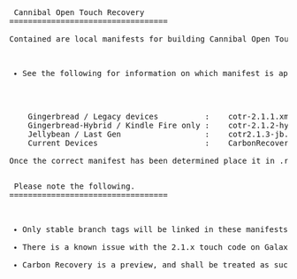<pre> Cannibal Open Touch Recovery
==================================

Contained are local manifests for building Cannibal Open Touch Recovery.

<ul>
<li>See the following for information on which manifest is appropriate for your device.</li>
</ul>

	Gingerbread / Legacy devices          :    cotr-2.1.1.xml
	Gingerbread-Hybrid / Kindle Fire only :    cotr-2.1.2-hybrid.xml
	Jellybean / Last Gen                  :    cotr2.1.3-jb.xml
	Current Devices			      		  :	   CarbonRecovery-LP511.xml

Once the correct manifest has been determined place it in .repo/local_manifests/ within the appropriate Android build tree.

<pre> Please note the following.
==================================

<ul>
<li>Only stable branch tags will be linked in these manifests.</li>
<li>There is a known issue with the 2.1.x touch code on Galaxy S devices. The recovery functionality works properly but buttons and touch do not register; if building for a SGS device a reboot will be required to get out of the calibration routine before hard buttons respond.</li>
<li>Carbon Recovery is a preview, and shall be treated as such. We claim no responsibility if your device causes World War III.</li>
</li>

<ul>
